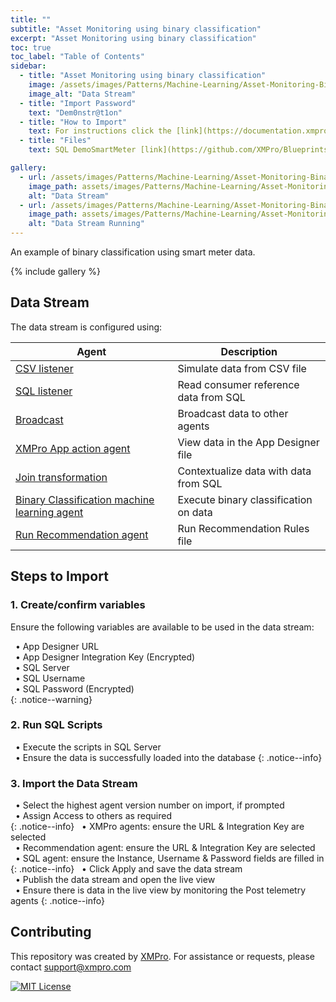 ```yaml
---
title: ""
subtitle: "Asset Monitoring using binary classification"
excerpt: "Asset Monitoring using binary classification"
toc: true
toc_label: "Table of Contents"
sidebar:
  - title: "Asset Monitoring using binary classification"
    image: /assets/images/Patterns/Machine-Learning/Asset-Monitoring-Binary-Classification/DataStream_01.png
    image_alt: "Data Stream"
  - title: "Import Password"
    text: "Dem0nstr@t1on"
  - title: "How to Import"
    text: For instructions click the [link](https://documentation.xmpro.com/how-tos/import-export-and-clone#importing "Click Here")
  - title: "Files"
    text: SQL DemoSmartMeter [link](https://github.com/XMPro/Blueprints-Accelerators-Patterns/blob/master/Patterns/Machine%20Learning/Asset%20Monitoring%20-%20Binary%20Classification/SQL%20Scripts/%5BDemoSmartMeter%5D.sql "Click Here") Data Stream [link](https://github.com/XMPro/Blueprints-Accelerators-Patterns/blob/master/Patterns/Machine%20Learning/Asset%20Monitoring%20-%20Binary%20Classification/Asset%20Monitoring%20Binary%20Classification.xuc "Click Here")

gallery:
  - url: /assets/images/Patterns/Machine-Learning/Asset-Monitoring-Binary-Classification/DataStream_01.png
    image_path: assets/images/Patterns/Machine-Learning/Asset-Monitoring-Binary-Classification/DataStream_01.png
    alt: "Data Stream"
  - url: /assets/images/Patterns/Machine-Learning/Asset-Monitoring-Binary-Classification/DataStream_Running_01.png
    image_path: assets/images/Patterns/Machine-Learning/Asset-Monitoring-Binary-Classification/DataStream_Running_01.png
    alt: "Data Stream Running"
---
```

An example of binary classification using smart meter data.

{% include gallery %}

## Data Stream
The data stream is configured using: 

| Agent            | Description                                                  |
| --------         | ------------------------------------------------------------ |
| <a href="https://xmpro.gitbook.io/csv/" target="_blank">CSV listener</a>     | Simulate data from CSV file           |
| <a href="https://xmpro.gitbook.io/azure-sql/" target="_blank">SQL listener</a>     | Read consumer reference data from SQL           |
| <a href="https://xmpro.gitbook.io/broadcast/" target="_blank">Broadcast</a>     | Broadcast data to other agents           |
| <a href="https://xmpro.gitbook.io/xmpro-app/" target="_blank">XMPro App action agent</a>     | View data in the App Designer file           |
| <a href="https://xmpro.gitbook.io/join/" target="_blank">Join transformation</a>     | Contextualize data with data from SQL           |
| <a href="https://xmpro.gitbook.io/binary-classification/" target="_blank">Binary Classification machine learning agent</a>     | Execute binary classification on data           |
| <a href="https://xmpro.gitbook.io/run-recommendation/" target="_blank">Run Recommendation agent</a>     | Run Recommendation Rules file           |

## Steps to Import

### 1. Create/confirm variables
Ensure the following variables are available to be used in the data stream:

&nbsp;&nbsp;&#8226; App Designer URL<br />
&nbsp;&nbsp;&#8226; App Designer Integration Key (Encrypted)<br />
&nbsp;&nbsp;&#8226; SQL Server<br />
&nbsp;&nbsp;&#8226; SQL Username<br />
&nbsp;&nbsp;&#8226; SQL Password (Encrypted)<br />
{: .notice--warning}

### 2. Run SQL Scripts

&nbsp;&nbsp;&#8226; Execute the scripts in SQL Server<br />
&nbsp;&nbsp;&#8226; Ensure the data is successfully loaded into the database 
{: .notice--info}

### 3. Import the Data Stream

&nbsp;&nbsp;&#8226; Select the highest agent version number on import, if prompted<br />
&nbsp;&nbsp;&#8226; Assign Access to others as required<br />
{: .notice--info}
&nbsp;&nbsp;&#8226; XMPro agents: ensure the URL & Integration Key are selected<br />
&nbsp;&nbsp;&#8226; Recommendation agent: ensure the URL & Integration Key are selected<br />
&nbsp;&nbsp;&#8226; SQL agent: ensure the Instance, Username & Password fields are filled in<br />
{: .notice--info}
&nbsp;&nbsp;&#8226; Click Apply and save the data stream<br />
&nbsp;&nbsp;&#8226; Publish the data stream and open the live view<br />
&nbsp;&nbsp;&#8226; Ensure there is data in the live view by monitoring the Post telemetry agents
{: .notice--info}

## Contributing
This repository was created by <a href="https://xmpro.com/">XMPro</a>. 
For assistance or requests, please contact <a href="mailto:support@xmpro.com">support@xmpro.com</a>

[![MIT License](https://img.shields.io/badge/License-MIT-green.svg)](https://choosealicense.com/licenses/mit/)